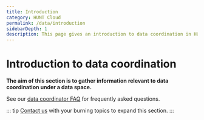 ```yaml
---
title: Introduction
category: HUNT Cloud
permalink: /data/introduction
sidebarDepth: 1
description: This page gives an introduction to data coordination in HUNT Cloud.
---
```


# Introduction to data coordination

**The aim of this section is to gather information relevant to data coordination under a data space.**

See our [data coordinator FAQ](/data/faq) for frequently asked questions.

::: tip 
[Contact us](/contact) with your burning topics to expand this section.
::: 


